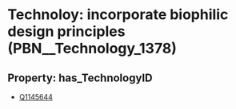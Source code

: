 # Technoloy: __incorporate biophilic design principles__ (PBN__Technology_1378)

## Property: has_TechnologyID

* [Q1145644](Q1145644)

